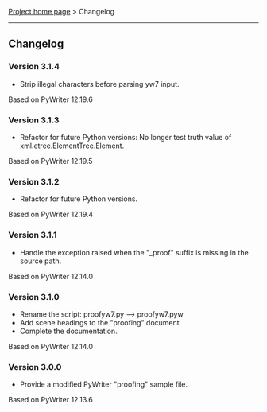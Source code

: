 [Project home page](index) > Changelog

---

## Changelog


### Version 3.1.4

- Strip illegal characters before parsing yw7 input.

Based on PyWriter 12.19.6

### Version 3.1.3

- Refactor for future Python versions: No longer test truth value of
xml.etree.ElementTree.Element.

Based on PyWriter 12.19.5

### Version 3.1.2

- Refactor for future Python versions.

Based on PyWriter 12.19.4

### Version 3.1.1

- Handle the exception raised when the "_proof" suffix is missing in the source path.

Based on PyWriter 12.14.0

### Version 3.1.0

- Rename the script: proofyw7.py --> proofyw7.pyw
- Add scene headings to the "proofing" document.
- Complete the documentation.

Based on PyWriter 12.14.0

### Version 3.0.0

- Provide a modified PyWriter "proofing" sample file.

Based on PyWriter 12.13.6
